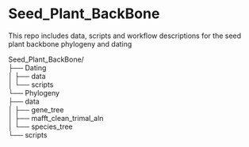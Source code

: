 # Seed_Plant_BackBone
This repo includes data, scripts and workflow descriptions for the seed plant backbone phylogeny and dating  

Seed_Plant_BackBone/  
├── Dating  
│    ├── data  
│    └── scripts  
└── Phylogeny  
    ├── data  
    │    ├── gene_tree  
    │    ├── mafft_clean_trimal_aln  
    │    └── species_tree  
    └── scripts  
